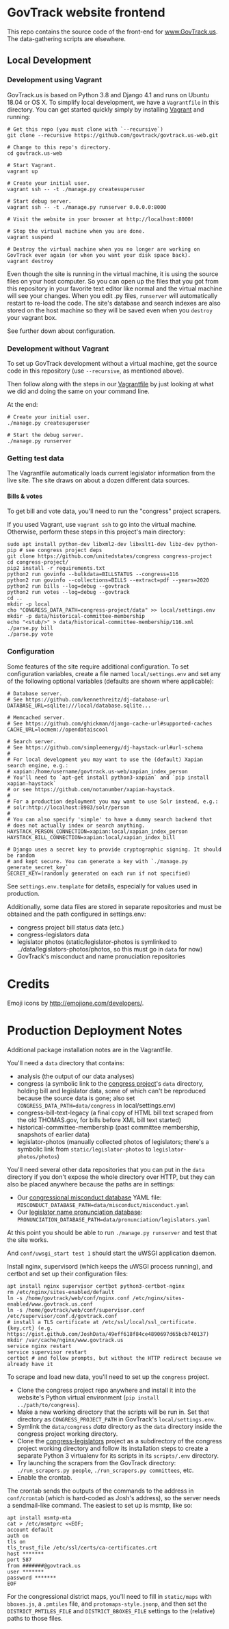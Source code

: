 GovTrack website frontend
=========================

This repo contains the source code of the front-end for www.GovTrack.us.
The data-gathering scripts are elsewhere.

Local Development
-----------------

### Development using Vagrant

GovTrack.us is based on Python 3.8 and Django 4.1 and runs on Ubuntu 18.04 or OS X. To simplify local development, we have a `Vagrantfile` in this directory. You can get started quickly simply by installing [Vagrant](https://www.vagrantup.com/) and running:

    # Get this repo (you must clone with `--recursive`)
    git clone --recursive https://github.com/govtrack/govtrack.us-web.git

    # Change to this repo's directory.
    cd govtrack.us-web

    # Start Vagrant.
    vagrant up

    # Create your initial user.
    vagrant ssh -- -t ./manage.py createsuperuser

    # Start debug server.
    vagrant ssh -- -t ./manage.py runserver 0.0.0.0:8000

    # Visit the website in your browser at http://localhost:8000!

    # Stop the virtual machine when you are done.
    vagrant suspend

    # Destroy the virtual machine when you no longer are working on GovTrack ever again (or when you want your disk space back).
    vagrant destroy

Even though the site is running in the virtual machine, it is using the source files on your host computer. So you can open up the files that you got from this repository in your favorite text editor like normal and the virtual machine will see your changes. When you edit .py files, `runserver` will automatically restart to re-load the code. The site's database and search indexes are also stored on the host machine so they will be saved even when you `destroy` your vagrant box.

See further down about configuration.

### Development without Vagrant

To set up GovTrack development without a virtual machine, get the source code in this repository (use `--recursive`, as mentioned above).

Then follow along with the steps in our [Vagrantfile](Vagrantfile) by just looking at what we did and doing the same on your command line.

At the end:

    # Create your initial user.
    ./manage.py createsuperuser

    # Start the debug server.
    ./manage.py runserver

### Getting test data

The Vagrantfile automatically loads current legislator information from the live site. The site draws on about a dozen different data sources.

#### Bills & votes

To get bill and vote data, you'll need to run the "congress" project scrapers.

If you used Vagrant, use `vagrant ssh` to go into the virtual machine. Otherwise, perform these steps in this project's main directory:

    sudo apt install python-dev libxml2-dev libxslt1-dev libz-dev python-pip # see congress project deps
    git clone https://github.com/unitedstates/congress congress-project
    cd congress-project/
    pip2 install -r requirements.txt 
    python2 run govinfo --bulkdata=BILLSTATUS --congress=116
    python2 run govinfo --collections=BILLS --extract=pdf --years=2020 
    python2 run bills --log=debug --govtrack
    python2 run votes --log=debug --govtrack
    cd ..
    mkdir -p local
    cho "CONGRESS_DATA_PATH=congress-project/data" >> local/settings.env
    mkdir -p data/historical-committee-membership
    echo "<stub/>" > data/historical-committee-membership/116.xml
    ./parse.py bill
    ./parse.py vote

### Configuration

Some features of the site require additional configuration. To set configuration variables, create a file named `local/settings.env` and set any of the following optional variables (defaults are shown where applicable):

    # Database server.
    # See https://github.com/kennethreitz/dj-database-url
    DATABASE_URL=sqlite:///local/database.sqlite...

    # Memcached server.
    # See https://github.com/ghickman/django-cache-url#supported-caches
    CACHE_URL=locmem://opendataiscool

    # Search server.
    # See https://github.com/simpleenergy/dj-haystack-url#url-schema
    #
    # For local development you may want to use the (default) Xapian search engine, e.g.:
    # xapian:/home/username/govtrack.us-web/xapian_index_person
    # You'll need to `apt-get install python3-xapian` and `pip install xapian-haystack`
    # or see https://github.com/notanumber/xapian-haystack.
    #
    # For a production deployment you may want to use Solr instead, e.g.:
    # solr:http://localhost:8983/solr/person
    #
    # You can also specify 'simple' to have a dummy search backend that
    # does not actually index or search anything.
    HAYSTACK_PERSON_CONNECTION=xapian:local/xapian_index_person
    HAYSTACK_BILL_CONNECTION=xapian:local/xapian_index_bill

    # Django uses a secret key to provide cryptographic signing. It should be random
    # and kept secure. You can generate a key with `./manage.py generate_secret_key`
    SECRET_KEY=(randomly generated on each run if not specified)

See `settings.env.template` for details, especially for values used in production.

Additionally, some data files are stored in separate repositories and must be obtained and the path configured in settings.env:

* congress project bill status data (etc.)
* congress-legislators data
* legislator photos (static/legislator-photos is symlinked to ../data/legislators-photos/photos, so this must go in `data` for now)
* GovTrack's misconduct and name pronuciation repositories

# Credits

Emoji icons by http://emojione.com/developers/.

# Production Deployment Notes

Additional package installation notes are in the Vagrantfile.

You'll need a `data` directory that contains:

* analysis (the output of our data analyses)
* congress (a symbolic link to the [congress project](https://github.com/unitedstates/congress)'s `data` directory, holding bill and legislator data, some of which can't be reproduced because the source data is gone; also set `CONGRESS_DATA_PATH=data/congress` in local/settings.env)
* congress-bill-text-legacy (a final copy of HTML bill text scraped from the old THOMAS.gov, for bills before XML bill text started)
* historical-committee-membership (past committee membership, snapshots of earlier data)
* legislator-photos (manually collected photos of legislators; there's a symbolic link from `static/legislator-photos` to `legislator-photos/photos`)

You'll need several other data repositories that you can put in the `data` directory if you don't expose the whole directory over HTTP, but they can also be placed anywhere because the paths are in settings:

* Our [congressional misconduct database](https://github.com/govtrack/misconduct) YAML file: `MISCONDUCT_DATABASE_PATH=data/misconduct/misconduct.yaml`
* Our [legislator name pronunciation database](https://github.com/govtrack/pronunciation/): `PRONUNCIATION_DATABASE_PATH=data/pronunciation/legislators.yaml`

At this point you should be able to run `./manage.py runserver` and test that the site works.

And `conf/uwsgi_start test 1` should start the uWSGI application daemon.

Install nginx, supervisord (which keeps the uWSGI process running), and certbot and set up their configuration files:

    apt install nginx supervisor certbot python3-certbot-nginx
    rm /etc/nginx/sites-enabled/default
    ln -s /home/govtrack/web/conf/nginx.conf /etc/nginx/sites-enabled/www.govtrack.us.conf
    ln -s /home/govtrack/web/conf/supervisor.conf /etc/supervisor/conf.d/govtrack.conf
    # install a TLS certificate at /etc/ssl/local/ssl_certificate.{key,crt} (e.g. https://gist.github.com/JoshData/49eff618f84ce4890697d65bcb740137)
    mkdir /var/cache/nginx/www.govtrack.us
    service nginx restart
    service supervisor restart
    certbot # and follow prompts, but without the HTTP redirect because we already have it

To scrape and load new data, you'll need to set up the `congress` project.

* Clone the congress project repo anywhere and install it into the website's Python virtual environment (`pip install ../path/to/congress`).
* Make a new working directory that the scripts will be run in. Set that directory as `CONGRESS_PROJECT_PATH` in GovTrack's `local/settings.env`.
* Symlink the `data/congress` _data_ directory as the `data` directory inside the congress project working directory.
* Clone the [congress-legislators](https://github.com/unitedstates/congress-legislators/) project as a subdirectory of the congress project working directory and follow its installation steps to create a separate Python 3 virtualenv for its scripts in its `scripts/.env` directory.
* Try launching the scrapers from the GovTrack directory: `./run_scrapers.py people`, `./run_scrapers.py committees`, etc.
* Enable the crontab.

The crontab sends the outputs of the commands to the address in `conf/crontab` (which is hard-coded as Josh's address), so the server needs a sendmail-like command. The easiest to set up is msmtp, like so:

	apt install msmtp-mta
	cat > /etc/msmtprc <<EOF;
	account default
	auth on
	tls on
	tls_trust_file /etc/ssl/certs/ca-certificates.crt
	host *******
	port 587
	from #######@govtrack.us
	user *******
	password *******
	EOF

For the congressional district maps, you'll need to fill in `static/maps` with `bboxes.js`, a `.pmtiles` file, and `protomaps-style.jsonp`,
and then set the `DISTRICT_PMTILES_FILE` and `DISTRICT_BBOXES_FILE` settings to the (relative) paths to those files.
